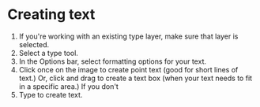 # Creating text

1. If you're working with an existing type layer, make sure that layer is selected.
2. Select a type tool.
3. In the Options bar, select formatting options for your text.
4. Click once on the image to create point text (good for short lines of text.) Or, click and drag to create a text box (when your text needs to fit in a specific area.) If you don't 
5. Type to create text.
